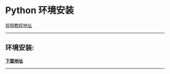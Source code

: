 # Python 环境安装

[视频教程地址]

---
## 环境安装:

**[下载地址]**

---
[视频教程地址]: https://www.bilibili.com/video/BV1d54y1g7db?p=2&vd_source=b5c04f54b8a7ce0b4d5deef9989f7f9f
[下载地址]: https://www.python.org/downloads/